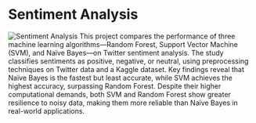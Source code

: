 # Sentiment Analysis
![Sentiment Analysis]()
This project compares the performance of three machine learning algorithms—Random Forest, Support Vector Machine (SVM), and Naïve Bayes—on Twitter sentiment analysis. The study classifies sentiments as positive, negative, or neutral, using preprocessing techniques on Twitter data and a Kaggle dataset. Key findings reveal that Naïve Bayes is the fastest but least accurate, while SVM achieves the highest accuracy, surpassing Random Forest. Despite their higher computational demands, both SVM and Random Forest show greater resilience to noisy data, making them more reliable than Naïve Bayes in real-world applications.
